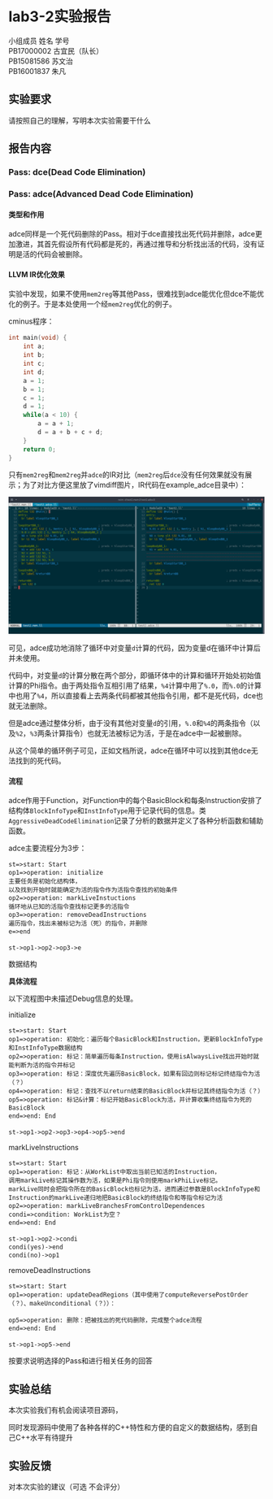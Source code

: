 # lab3-2实验报告

小组成员 姓名 学号  
PB17000002 古宜民（队长）  
PB15081586 苏文治  
PB16001837 朱凡  


## 实验要求

请按照自己的理解，写明本次实验需要干什么

## 报告内容

### Pass: dce(Dead Code Elimination)

### Pass: adce(Advanced Dead Code Elimination)

#### 类型和作用

adce同样是一个死代码删除的Pass。相对于dce直接找出死代码并删除，adce更加激进，其首先假设所有代码都是死的，再通过推导和分析找出活的代码，没有证明是活的代码会被删除。

#### LLVM IR优化效果

实验中发现，如果不使用`mem2reg`等其他Pass，很难找到adce能优化但dce不能优化的例子。于是本处使用一个经`mem2reg`优化的例子。

cminus程序：

```c
int main(void) {
	int a;
	int b;
	int c;
	int d;
	a = 1;
	b = 1;
	c = 1;
	d = 1;
	while(a < 10) {
		a = a + 1;
		d = a + b + c + d;
	}
	return 0;
}
```

只有`mem2reg`和`mem2reg`并`adce`的IR对比（`mem2reg`后`dce`没有任何效果就没有展示；为了对比方便这里放了vimdiff图片，IR代码在example_adce目录中）：

![](./src/adce.png)

可见，adce成功地消除了循环中对变量`d`计算的代码，因为变量d在循环中计算后并未使用。

代码中，对变量`d`的计算分散在两个部分，即循环体中的计算和循环开始处初始值计算的Phi指令。由于两处指令互相引用了结果，`%4`计算中用了`%.0`，而`%.0`的计算中也用了`%4`，所以直接看上去两条代码都被其他指令引用，都不是死代码，dce也就无法删除。

但是adce通过整体分析，由于没有其他对变量`d`的引用，`%.0`和`%4`的两条指令（以及`%2`，`%3`两条计算指令）也就无法被标记为活，于是在adce中一起被删除。

从这个简单的循环例子可见，正如文档所说，adce在循环中可以找到其他dce无法找到的死代码。

#### 流程

adce作用于Function，对Function中的每个BasicBlock和每条Instruction安排了结构体`BlockInfoType`和`InstInfoType`用于记录代码的信息。类`AggressiveDeadCodeElimination`记录了分析的数据并定义了各种分析函数和辅助函数。

adce主要流程分为3步：

```flow
st=>start: Start
op1=>operation: initialize
主要任务是初始化结构体，
以及找到开始时就能确定为活的指令作为活指令查找的初始条件
op2=>operation: markLiveInstuctions
循环地从已知的活指令查找标记更多的活指令
op3=>operation: removeDeadInstructions
遍历指令，找出未被标记为活（死）的指令，并删除
e=>end

st->op1->op2->op3->e
```

数据结构



**具体流程**

以下流程图中未描述Debug信息的处理。

initialize

```flow
st=>start: Start
op1=>operation: 初始化：遍历每个BasicBlock和Instruction，更新BlockInfoType和InstInfoType数据结构
op2=>operation: 标记：简单遍历每条Instruction，使用isAlwaysLive找出开始时就能判断为活的指令并标记
op3=>operation: 标记：深度优先遍历BasicBlock，如果有回边则标记标记终结指令为活（？）
op4=>operation: 标记：查找不以return结束的BasicBlock并标记其终结指令为活（？）
op5=>operation: 标记&计算：标记开始BasicBlock为活，并计算收集终结指令为死的BasicBlock
end=>end: End

st->op1->op2->op3->op4->op5->end
```

markLiveInstructions

```flow
st=>start: Start
op1=>operation: 标记：从WorkList中取出当前已知活的Instruction，
调用markLive标记其操作数为活，如果是Phi指令则使用markPhiLive标记。
markLive同时会把指令所在的BasicBlock也标记为活，进而通过参数是BlockInfoType和Instruction的markLive递归地把BasicBlock的终结指令和等指令标记为活
op2=>operation: markLiveBranchesFromControlDependences
condi=>condition: WorkList为空？
end=>end: End

st->op1->op2->condi
condi(yes)->end
condi(no)->op1
```

removeDeadInstructions

```flow
st=>start: Start
op1=>operation: updateDeadRegions（其中使用了computeReversePostOrder（？）、makeUnconditional（？））：

op5=>operation: 删除：把被找出的死代码删除，完成整个adce流程
end=>end: End

st->op1->op5->end
```



按要求说明选择的Pass和进行相关任务的回答



## 实验总结

本次实验我们有机会阅读项目源码，

同时发现源码中使用了各种各样的C++特性和方便的自定义的数据结构，感到自己C++水平有待提升

## 实验反馈

对本次实验的建议（可选 不会评分）
